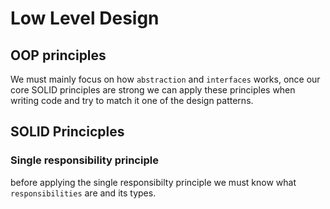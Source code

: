 # Low Level Design

## OOP principles


We must mainly focus on how `abstraction` and `interfaces` works, once our core SOLID principles are strong we can apply these principles when writing code and try to match it one of the design patterns. 

## SOLID Princicples

### Single responsibility principle
before applying the single responsibilty principle we must know what `responsibilities` are and its types.

<object data="/NotesDesignpattern.pdf" type="application/pdf" width="100%"></object>
